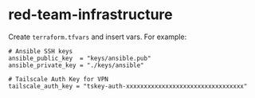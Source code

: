 # red-team-infrastructure

Create `terraform.tfvars` and insert vars. For example:

```
# Ansible SSH keys
ansible_public_key  = "keys/ansible.pub"
ansible_private_key = "./keys/ansible"

# Tailscale Auth Key for VPN
tailscale_auth_key = "tskey-auth-xxxxxxxxxxxxxxxxxxxxxxxxxxxxxxxxx"
```
